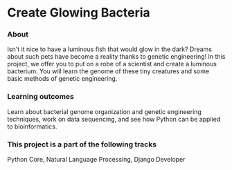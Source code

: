 # Create Glowing Bacteria
### About
Isn't it nice to have a luminous fish that would glow in the dark? Dreams about such pets have become a reality thanks to genetic engineering! In this project, we offer you to put on a robe of a scientist and create a luminous bacterium. You will learn the genome of these tiny creatures and some basic methods of genetic engineering.
### Learning outcomes
Learn about bacterial genome organization and genetic engineering techniques, work on data sequencing, and see how Python can be applied to bioinformatics.
### This project is a part of the following tracks
Python Core, Natural Language Processing, Django Developer
